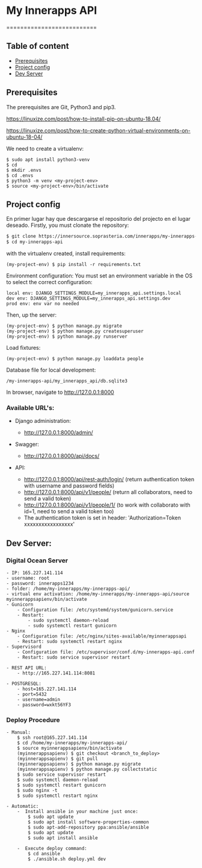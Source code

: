 # My Innerapps API
==========================

## Table of content
- [Prerequisites](#prerequisites)
- [Project config](#project-configuration)
- [Dev Server](#dev-server)

## Prerequisites

The prerequisites are Git, Python3 and pip3.

https://linuxize.com/post/how-to-install-pip-on-ubuntu-18.04/

https://linuxize.com/post/how-to-create-python-virtual-environments-on-ubuntu-18-04/

We need to create a virtualenv:

```
$ sudo apt install python3-venv
$ cd
$ mkdir .envs
$ cd .envs
$ python3 -m venv <my-project-env>
$ source <my-project-env>/bin/activate
```

## Project config

En primer lugar hay que descargarse el repositorio del projecto en el lugar deseado.
Firstly, you must clonate the repository:

```sh
$ git clone https://innersource.soprasteria.com/innerapps/my-innerapps-api.git
$ cd my-innerapps-api
```

with the virtualenv created, install requirements:

```
(my-project-env) $ pip install -r requirements.txt
```

Environment configuration:
You must set an environment variable in the OS to select the correct configuration:
```
local env: DJANGO_SETTINGS_MODULE=my_innerapps_api.settings.local
dev env: DJANGO_SETTINGS_MODULE=my_innerapps_api.settings.dev
prod env: env var no needed
```

Then, up the server:
```
(my-project-env) $ python manage.py migrate
(my-project-env) $ python manage.py createsuperuser
(my-project-env) $ python manage.py runserver
```

Load fixtures:
```
(my-project-env) $ python manage.py loaddata people
```

Database file for local development:
```
/my-innerapps-api/my_innerapps_api/db.sqlite3
```

In browser, navigate to http://127.0.0.1:8000

### Available URL's:
- Django administration:

    - http://127.0.0.1:8000/admin/

- Swagger:

    - http://127.0.0.1:8000/api/docs/

- API:

    - http://127.0.0.1:8000/api/rest-auth/login/ (return authentication token with username and password fields)
    - http://127.0.0.1:8000/api/v1/people/ (return all collaborators, need to send a valid token)
    - http://127.0.0.1:8000/api/v1/people/1/ (to work with collaborato with id=1, need to send a valid token too)
    - The authentication token is set in header: 'Authorization=Token xxxxxxxxxxxxxxxxx'

## Dev Server:

### Digital Ocean Server

    - IP: 165.227.141.114
    - username: root
    - password: innerapps1234
    - folder: /home/my-innerapps/my-innerapps-api/
    - virtual env activation: /home/my-innerapps/my-innerapps-api/source myinnerappsapienv/bin/activate
    - Gunicorn
        - Configuration file: /etc/systemd/system/gunicorn.service
        - Restart:
            - sudo systemctl daemon-reload
            - sudo systemctl restart gunicorn
    - Nginx
        - Configuration file: /etc/nginx/sites-available/myinnerappsapi
        - Restart: sudo systemctl restart nginx
    - Supervisord
        - Configuration file: /etc/supervisor/conf.d/my-innerapps-api.conf
        - Restart: sudo service supervisor restart

    - REST API URL:
        - http://165.227.141.114:8081

    - POSTGRESQL:
        - host=165.227.141.114
        - port=5432
        - username=admin
        - password=wxkt56YF3

### Deploy Procedure

    - Manual:
        $ ssh root@165.227.141.114
        $ cd /home/my-innerapps/my-innerapps-api/
        $ source myinnerappsapienv/bin/activate
        (myinnerappsapienv) $ git checkout <branch_to_deploy>
        (myinnerappsapienv) $ git pull
        (myinnerappsapienv) $ python manage.py migrate
        (myinnerappsapienv) $ python manage.py collectstatic
        $ sudo service supervisor restart
        $ sudo systemctl daemon-reload
        $ sudo systemctl restart gunicorn
        $ sudo nginx -t
        $ sudo systemctl restart nginx

    - Automatic:
        -  Install ansible in your machine just once:
            $ sudo apt update
            $ sudo apt install software-properties-common
            $ sudo apt-add-repository ppa:ansible/ansible
            $ sudo apt update
            $ sudo apt install ansible

        -  Execute deploy command:
            $ cd ansible
            $ ./ansible.sh deploy.yml dev



